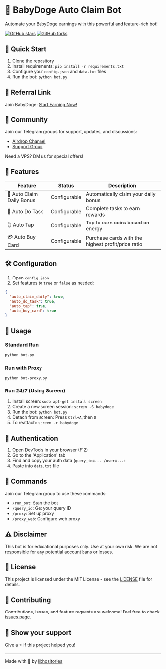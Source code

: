# 🐶 BabyDoge Auto Claim Bot

Automate your BabyDoge earnings with this powerful and feature-rich bot!

[![GitHub stars](https://img.shields.io/github/stars/likhositories/BabyDoge-Auto-Claim-Bot.svg?style=social&label=Star)](https://github.com/likhositories/BabyDoge-Auto-Claim-Bot)
[![GitHub forks](https://img.shields.io/github/forks/likhositories/BabyDoge-Auto-Claim-Bot.svg?style=social&label=Fork)](https://github.com/likhositories/BabyDoge-Auto-Claim-Bot)

## 🚀 Quick Start

1. Clone the repository
2. Install requirements: `pip install -r requirements.txt`
3. Configure your `config.json` and `data.txt` files
4. Run the bot: `python bot.py`

## 🔗 Referral Link

Join BabyDoge: [Start Earning Now!](https://t.me/BabyDogePAWS_Bot/game?startapp=r_702100664)

## 📢 Community

Join our Telegram groups for support, updates, and discussions:

- [Airdrop Channel](https://t.me/RexxCheat)
- [Support Group](https://t.me/RexxLounge)

Need a VPS? DM us for special offers!

## 🌟 Features

| Feature | Status | Description |
|---------|--------|-------------|
| 📅 Auto Claim Daily Bonus | Configurable | Automatically claim your daily bonus |
| 🎯 Auto Do Task | Configurable | Complete tasks to earn rewards |
| 👆 Auto Tap | Configurable | Tap to earn coins based on energy |
| 💳 Auto Buy Card | Configurable | Purchase cards with the highest profit/price ratio |

## 🛠 Configuration

1. Open `config.json`
2. Set features to `true` or `false` as needed:

```json
{
  "auto_claim_daily": true,
  "auto_do_task": true,
  "auto_tap": true,
  "auto_buy_card": true
}
```

## 🚀 Usage

### Standard Run

```bash
python bot.py
```

### Run with Proxy

```bash
python bot-proxy.py
```

### Run 24/7 (Using Screen)

1. Install screen: `sudo apt-get install screen`
2. Create a new screen session: `screen -S babydoge`
3. Run the bot: `python bot.py`
4. Detach from screen: Press `Ctrl+A`, then `D`
5. To reattach: `screen -r babydoge`

## 🔐 Authentication

1. Open DevTools in your browser (F12)
2. Go to the 'Application' tab
3. Find and copy your auth data (`query_id=... /user=...`)
4. Paste into `data.txt` file

## 📜 Commands

Join our Telegram group to use these commands:

- `/run_bot`: Start the bot
- `/query_id`: Get your query ID
- `/proxy`: Set up proxy
- `/proxy_web`: Configure web proxy

## ⚠️ Disclaimer

This bot is for educational purposes only. Use at your own risk. We are not responsible for any potential account bans or losses.

## 📄 License

This project is licensed under the MIT License - see the [LICENSE](LICENSE) file for details.

## 🤝 Contributing

Contributions, issues, and feature requests are welcome! Feel free to check [issues page](https://github.com/likhositories/BabyDoge-Auto-Claim-Bot/issues).

## 💖 Show your support

Give a ⭐️ if this project helped you!

---

Made with 💖 by [likhositories](https://github.com/likhositories)
